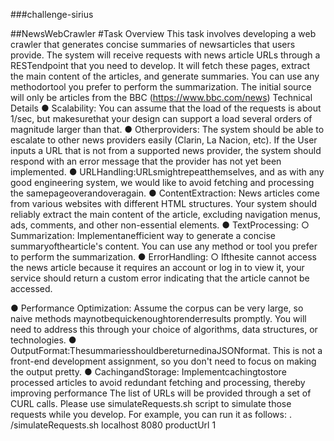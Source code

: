 ###challenge-sirius

 ##NewsWebCrawler
 #Task Overview
 This task involves developing a web crawler that generates concise summaries of
 newsarticles that users provide. The system will receive requests with news article
 URLs through a RESTendpoint that you need to develop. It will fetch these pages,
 extract the main content of the articles, and generate summaries. You can use
 any methodortool you prefer to perform the summarization.
 The initial source will only be articles from the BBC (https://www.bbc.com/news)
 Technical Details
 ● Scalability: You can assume that the load of the requests is about 1/sec, but
 makesurethat your design can support a load several orders of magnitude
 larger than that.
 ● Otherproviders: The system should be able to escalate to other news
 providers easily (Clarin, La Nacion, etc). If the User inputs a URL that is not
 from a supported news provider, the system should respond with an error
 message that the provider has not yet been implemented.
 ● URLHandling:URLsmightrepeatthemselves, and as with any good
 engineering system, we would like to avoid fetching and processing the
 samepageoverandoveragain.
 ● ContentExtraction: News articles come from various websites with
 different HTML structures. Your system should reliably extract the main
 content of the article, excluding navigation menus, ads, comments, and
 other non-essential elements.
 ● TextProcessing:
 ○ Summarization: Implementanefficient way to generate a concise
 summaryofthearticle's content. You can use any method or tool
 you prefer to perform the summarization.
 ● ErrorHandling:
 ○ Ifthesite cannot access the news article because it requires an
 account or log in to view it, your service should return a custom error
 indicating that the article cannot be accessed.
 
● Performance Optimization: Assume the corpus can be very large, so naive
 methods maynotbequickenoughtorenderresults promptly. You will
 need to address this through your choice of algorithms, data structures, or
 technologies.
 ● OutputFormat:ThesummariesshouldbereturnedinaJSONformat. This
 is not a front-end development assignment, so you don't need to focus on
 making the output pretty.
 ● CachingandStorage: Implementcachingtostore processed articles to
 avoid redundant fetching and processing, thereby improving performance
 The list of URLs will be provided through a set of CURL calls. Please use
 simulateRequests.sh script to simulate those requests while you develop.
 For example, you can run it as follows:
 . /simulateRequests.sh localhost 8080 productUrl 1
